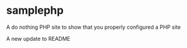 samplephp
=========

A do nothing PHP site to show that you properly configured a PHP site

A new update to README
